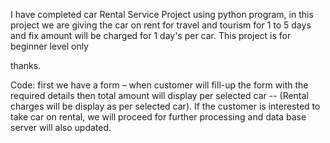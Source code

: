 I have completed car Rental Service Project using python program, in this project we are giving the car on rent for travel and tourism for 1 to 5 days and fix amount will be charged for 1 day's per car. 
This project is for beginner level only 

thanks. 

Code: first we have a form – when customer will fill-up the form with the required details then total amount will display per selected car -- (Rental charges will be display as per selected car). If the customer is interested to take car on rental, we will proceed for further processing and data base server will also updated.
